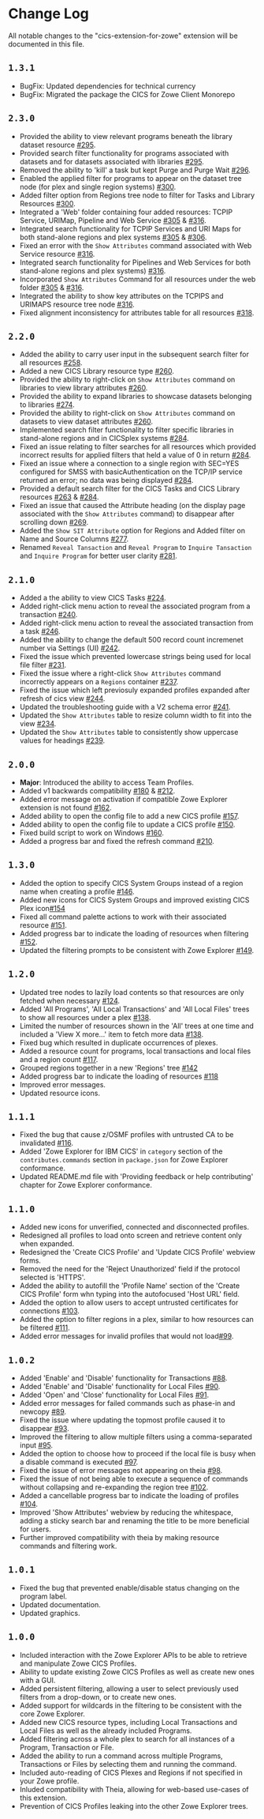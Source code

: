 # Change Log

All notable changes to the "cics-extension-for-zowe" extension will be documented in this file.

## `1.3.1`

- BugFix: Updated dependencies for technical currency
- BugFix: Migrated the package the CICS for Zowe Client Monorepo

## `2.3.0`

- Provided the ability to view relevant programs beneath the library dataset resource [#295](https://github.com/zowe/vscode-extension-for-cics/pull/295).
- Provided search filter functionality for programs associated with datasets and for datasets associated with libraries [#295](https://github.com/zowe/vscode-extension-for-cics/pull/295).
- Removed the ability to 'kill' a task but kept Purge and Purge Wait [#296](https://github.com/zowe/vscode-extension-for-cics/pull/296).
- Enabled the applied filter for programs to appear on the dataset tree node (for plex and single region systems) [#300](https://github.com/zowe/vscode-extension-for-cics/pull/300).
- Added filter option from Regions tree node to filter for Tasks and Library Resources [#300](https://github.com/zowe/vscode-extension-for-cics/pull/300).
- Integrated a 'Web' folder containing four added resources: TCPIP Service, URIMap, Pipeline and Web Service [#305](https://github.com/zowe/vscode-extension-for-cics/pull/305) & [#316](https://github.com/zowe/vscode-extension-for-cics/pull/316).
- Integrated search functionality for TCPIP Services and URI Maps for both stand-alone regions and plex systems [#305](https://github.com/zowe/vscode-extension-for-cics/pull/305) & [#306](https://github.com/zowe/vscode-extension-for-cics/pull/306).
- Fixed an error with the `Show Attributes` command associated with Web Service resource [#316](https://github.com/zowe/vscode-extension-for-cics/pull/316).
- Integrated search functionality for Pipelines and Web Services for both stand-alone regions and plex systems) [#316](https://github.com/zowe/vscode-extension-for-cics/pull/316).
- Incorporated `Show Attributes` Command for all resources under the web folder [#305](https://github.com/zowe/vscode-extension-for-cics/pull/305) & [#316](https://github.com/zowe/vscode-extension-for-cics/pull/316).
- Integrated the ability to show key attributes on the TCPIPS and URIMAPS resource tree node [#316](https://github.com/zowe/vscode-extension-for-cics/pull/316).
- Fixed alignment inconsistency for attributes table for all resources [#318](https://github.com/zowe/vscode-extension-for-cics/pull/318).

## `2.2.0`

- Added the ability to carry user input in the subsequent search filter for all resources [#258](https://github.com/zowe/vscode-extension-for-cics/pull/258).
- Added a new CICS Library resource type [#260](https://github.com/zowe/vscode-extension-for-cics/pull/260).
- Provided the ability to right-click on `Show Attributes` command on libraries to view library attributes [#260](https://github.com/zowe/vscode-extension-for-cics/pull/260).
- Provided the ability to expand libraries to showcase datasets belonging to libraries [#274](https://github.com/zowe/vscode-extension-for-cics/pull/274).
- Provided the ability to right-click on `Show Attributes` command on datasets to view dataset attributes [#260](https://github.com/zowe/vscode-extension-for-cics/pull/274).
- Implemented search filter functionality to filter specific libraries in stand-alone regions and in CICSplex systems [#284](https://github.com/zowe/vscode-extension-for-cics/pull/284).
- Fixed an issue relating to filter searches for all resources which provided incorrect results for applied filters that held a value of 0 in return [#284](https://github.com/zowe/vscode-extension-for-cics/pull/284).
- Fixed an issue where a connection to a single region with SEC=YES configured for SMSS with basicAuthentication on the TCP/IP service returned an error; no data was being displayed [#284](https://github.com/zowe/vscode-extension-for-cics/pull/284).
- Provided a default search filter for the CICS Tasks and CICS Library resources [#263](https://github.com/zowe/vscode-extension-for-cics/pull/263) & [#284](https://github.com/zowe/vscode-extension-for-cics/pull/284).
- Fixed an issue that caused the Attribute heading (on the display page associated with the `Show Attributes` command) to disappear after scrolling down [#269](https://github.com/zowe/vscode-extension-for-cics/pull/269).
- Added the `Show SIT Attribute` option for Regions and Added filter on Name and Source Columns [#277](https://github.com/zowe/vscode-extension-for-cics/pull/277).
- Renamed `Reveal Tansaction` and `Reveal Program` to `Inquire Tansaction` and `Inquire Program` for better user clarity [#281](https://github.com/zowe/vscode-extension-for-cics/pull/281).

## `2.1.0`

- Added a the ability to view CICS Tasks [#224](https://github.com/zowe/vscode-extension-for-cics/pull/224).
- Added right-click menu action to reveal the associated program from a transaction [#240](https://github.com/zowe/vscode-extension-for-cics/pull/240).
- Added right-click menu action to reveal the associated transaction from a task [#246](https://github.com/zowe/vscode-extension-for-cics/issues/246).
- Added the ability to change the default 500 record count incremenet number via Settings (UI) [#242](https://github.com/zowe/vscode-extension-for-cics/pull/242).
- Fixed the issue which prevented lowercase strings being used for local file filter [#231](https://github.com/zowe/vscode-extension-for-cics/pull/231).
- Fixed the issue where a right-click `Show Attributes` command incorrectly appears on a `Regions` container [#237](https://github.com/zowe/vscode-extension-for-cics/pull/237).
- Fixed the issue which left previosuly expanded profiles expanded after refresh of cics view [#244](https://github.com/zowe/vscode-extension-for-cics/issues/244).
- Updated the troubleshooting guide with a V2 schema error [#241](https://github.com/zowe/vscode-extension-for-cics/pull/241).
- Updated the `Show Attributes` table to resize column width to fit into the view [#234](https://github.com/zowe/vscode-extension-for-cics/pull/234).
- Updated the `Show Attributes` table to consistently show uppercase values for headings [#239](https://github.com/zowe/vscode-extension-for-cics/pull/239).

## `2.0.0`

- **Major**: Introduced the ability to access Team Profiles.
- Added v1 backwards compatibility [#180](https://github.com/zowe/vscode-extension-for-cics/pull/180) & [#212](https://github.com/zowe/vscode-extension-for-cics/pull/212).
- Added error message on activation if compatible Zowe Explorer extension is not found [#162](https://github.com/zowe/vscode-extension-for-cics/issues/162).
- Added ability to open the config file to add a new CICS profile [#157](https://github.com/zowe/vscode-extension-for-cics/issues/157).
- Added ability to open the config file to update a CICS profile [#150](https://github.com/zowe/vscode-extension-for-cics/issues/150).
- Fixed build script to work on Windows [#160](https://github.com/zowe/vscode-extension-for-cics/issues/160).
- Added a progress bar and fixed the refresh command [#210](https://github.com/zowe/vscode-extension-for-cics/issues/210).

## `1.3.0`

- Added the option to specify CICS System Groups instead of a region name when creating a profile [#146](https://github.com/zowe/vscode-extension-for-cics/pull/146).
- Added new icons for CICS System Groups and improved existing CICS Plex icon[#154](https://github.com/zowe/vscode-extension-for-cics/pull/154)
- Fixed all command palette actions to work with their associated resource [#151](https://github.com/zowe/vscode-extension-for-cics/pull/151).
- Added progress bar to indicate the loading of resources when filtering [#152](https://github.com/zowe/vscode-extension-for-cics/pull/152).
- Updated the filtering prompts to be consistent with Zowe Explorer [#149](https://github.com/zowe/vscode-extension-for-cics/pull/149).

## `1.2.0`

- Updated tree nodes to lazily load contents so that resources are only fetched when necessary [#124](https://github.com/zowe/vscode-extension-for-cics/issues/124).
- Added 'All Programs', 'All Local Transactions' and 'All Local Files' trees to show all resources under a plex [#138](https://github.com/zowe/vscode-extension-for-cics/pull/138).
- Limited the number of resources shown in the 'All' trees at one time and included a 'View X more...' item to fetch more data [#138](https://github.com/zowe/vscode-extension-for-cics/pull/138).
- Fixed bug which resulted in duplicate occurrences of plexes.
- Added a resource count for programs, local transactions and local files and a region count [#117](https://github.com/zowe/vscode-extension-for-cics/issues/117).
- Grouped regions together in a new 'Regions' tree [#142](https://github.com/zowe/vscode-extension-for-cics/pull/142)
- Added progress bar to indicate the loading of resources [#118](https://github.com/zowe/vscode-extension-for-cics/issues/118)
- Improved error messages.
- Updated resource icons.

## `1.1.1`

- Fixed the bug that cause z/OSMF profiles with untrusted CA to be invalidated [#116](https://github.com/zowe/vscode-extension-for-cics/issues/116).
- Added 'Zowe Explorer for IBM CICS' in `category` section of the `contributes.commands` section in `package.json` for Zowe Explorer conformance.
- Updated README.md file with 'Providing feedback or help contributing' chapter for Zowe Explorer conformance.

## `1.1.0`

- Added new icons for unverified, connected and disconnected profiles.
- Redesigned all profiles to load onto screen and retrieve content only when expanded.
- Redesigned the 'Create CICS Profile' and 'Update CICS Profile' webview forms.
- Removed the need for the 'Reject Unauthorized' field if the protocol selected is 'HTTPS'.
- Added the ability to autofill the 'Profile Name' section of the 'Create CICS Profile' form whn typing into the autofocused 'Host URL' field.
- Added the option to allow users to accept untrusted certificates for connections [#103](https://github.com/zowe/vscode-extension-for-cics/issues/103).
- Added the option to filter regions in a plex, similar to how resources can be filtered [#111](https://github.com/zowe/vscode-extension-for-cics/issues/111).
- Added error messages for invalid profiles that would not load[#99](https://github.com/zowe/vscode-extension-for-cics/issues/99).

## `1.0.2`

- Added 'Enable' and 'Disable' functionality for Transactions [#88](https://github.com/zowe/vscode-extension-for-cics/issues/88).
- Added 'Enable' and 'Disable' functionality for Local Files [#90](https://github.com/zowe/vscode-extension-for-cics/issues/90).
- Added 'Open' and 'Close' functionality for Local Files [#91](https://github.com/zowe/vscode-extension-for-cics/issues/91).
- Added error messages for failed commands such as phase-in and newcopy [#89](https://github.com/zowe/vscode-extension-for-cics/issues/89).
- Fixed the issue where updating the topmost profile caused it to disappear [#93](https://github.com/zowe/vscode-extension-for-cics/issues/93).
- Improved the filtering to allow multiple filters using a comma-separated input [#95](https://github.com/zowe/vscode-extension-for-cics/issues/95).
- Added the option to choose how to proceed if the local file is busy when a disable command is executed [#97](https://github.com/zowe/vscode-extension-for-cics/issues/97).
- Fixed the issue of error messages not appearing on theia [#98](https://github.com/zowe/vscode-extension-for-cics/issues/98).
- Fixed the issue of not being able to execute a sequence of commands without collapsing and re-expanding the region tree [#102](https://github.com/zowe/vscode-extension-for-cics/issues/102).
- Added a cancellable progress bar to indicate the loading of profiles [#104](https://github.com/zowe/vscode-extension-for-cics/issues/104).
- Improved 'Show Attributes' webview by reducing the whitespace, adding a sticky search bar and renaming the title to be more beneficial for users.
- Further improved compatibility with theia by making resource commands and filtering work.

## `1.0.1`

- Fixed the bug that prevented enable/disable status changing on the program label.
- Updated documentation.
- Updated graphics.

## `1.0.0`

- Included interaction with the Zowe Explorer APIs to be able to retrieve and manipulate Zowe CICS Profiles.
- Ability to update existing Zowe CICS Profiles as well as create new ones with a GUI.
- Added persistent filtering, allowing a user to select previously used filters from a drop-down, or to create new ones.
- Added support for wildcards in the filtering to be consistent with the core Zowe Explorer.
- Added new CICS resource types, including Local Transactions and Local Files as well as the already included Programs.
- Added filtering across a whole plex to search for all instances of a Program, Transaction or File.
- Added the ability to run a command across multiple Programs, Transactions or Files by selecting them and running the command.
- Included auto-reading of CICS Plexes and Regions if not specified in your Zowe profile.
- Inluded compatibility with Theia, allowing for web-based use-cases of this extension.
- Prevention of CICS Profiles leaking into the other Zowe Explorer trees.
